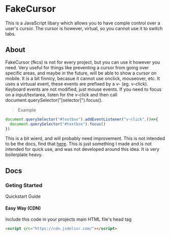 # FakeCursor
This is a JavaScript libary which allows you to have comple control over a user's cursor. The cursor is however, virtual, so you cannot use it to switch tabs. 

## About
FakeCursor (fkcs) is not for every project, but you can use it however you need. Very useful for things like preventing a cursor from going over specific areas, and maybe in the future, will be able to show a cursor on mobile. It is a bit finnicy, becasue it cannot use onclick, mouseover, etc. It uses a virtuual event, these events are prefixed by a v- (eg. v-click). Keyboard events are not modified, just mouse events. If you need to focus on a input/textarea, listen for the v-click and then call document.querySelector("[selector]").focus(). 
> Example
```js
document.querySelector("#textbox").addEventListener("v-click",()=>{
  document.querySelector("#textbox").focus()
})
```
This is a bit wierd, and will probably need improvement. This is not intended to be the docs, find that [here](https://github.com/TheTrueLuckyCoder/FakeCursor/blob/main/README.md#docs).
This is just something I made and is not intended for quick use, and was not developed around this idea. It is very boilerplate heavy. 


## Docs
### Geting Started
Quickstart Guide
#### Easy Way (CDN)
Include this code in your projects main HTML file's head tag
```html
<script src="https://cdn.jsdelivr.com/"></script>
```
